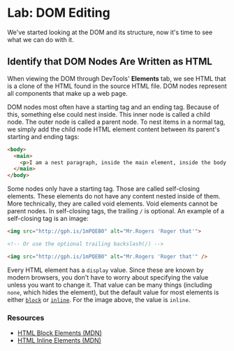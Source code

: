 # Lab: DOM Editing

We've started looking at the DOM and its structure, now it's time to see what we can do with it.

## Identify that DOM Nodes Are Written as HTML

When viewing the DOM through DevTools' **Elements** tab, we see HTML that is a clone of the HTML found in the source HTML file. DOM nodes represent all components that make up a web page.

DOM nodes most often have a starting tag and an ending tag. Because of this, something else could nest inside. This inner node is called a child node. The outer node is called a parent node. To nest items in a normal tag, we simply add the child node HTML element content between its parent's starting and ending tags:

```html
<body>
  <main>
    <p>I am a nest paragraph, inside the main element, inside the body!</p>
  </main>
</body>
```

Some nodes only have a starting tag. Those are called self-closing elements. These elements do not have any content nested inside of them. More technically, they are called void elements. Void elements cannot be parent nodes. In self-closing tags, the trailing `/` is optional. An example of a self-closing tag is an image:

```html
<img src="http://gph.is/1mPQEB0" alt="Mr.Rogers 'Roger that'">

<!-- Or use the optional trailing backslash(/) -->

<img src="http://gph.is/1mPQEB0" alt="Mr.Rogers 'Roger that'" />
```

Every HTML element has a `display` value. Since these are known by modern browsers, you don't have to worry about specifying the value unless you want to change it. That value can be many things (including `none`, which hides the element), but the default value for most elements is either [`block`](https://developer.mozilla.org/en-US/docs/Web/HTML/Block-level_elements) or [`inline`](https://developer.mozilla.org/en-US/docs/Web/HTML/Inline_elements). For the image above, the value is `inline`.

### Resources

- [HTML Block Elements (MDN)](https://developer.mozilla.org/en/docs/Web/HTML/Block-level_elements)
- [HTML Inline Elements (MDN)](https://developer.mozilla.org/en-US/docs/Web/HTML/Inline_elements)
